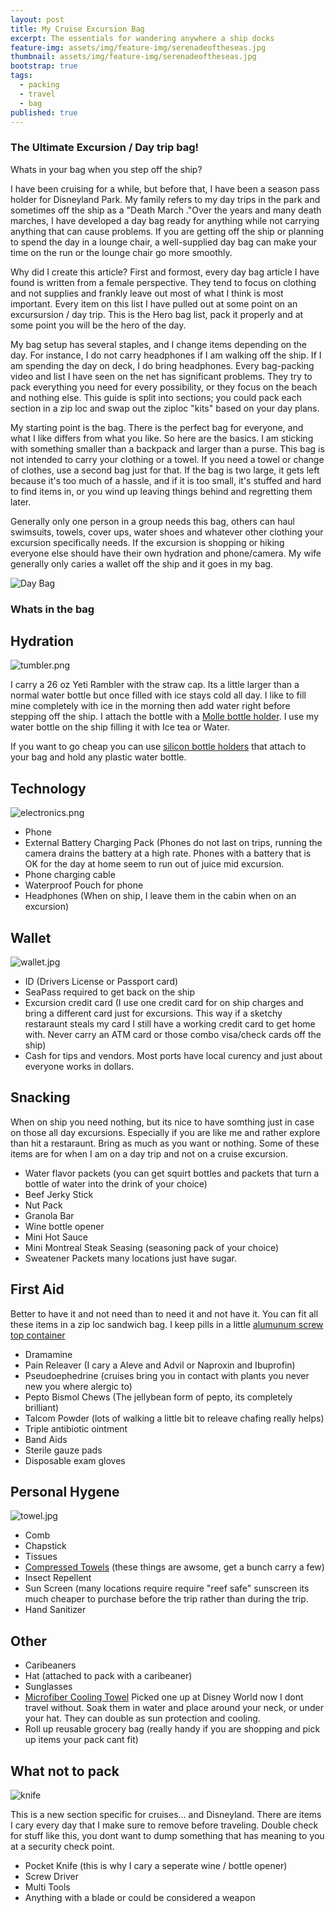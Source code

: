 ```yaml
---
layout: post
title: My Cruise Excursion Bag
excerpt: The essentials for wandering anywhere a ship docks
feature-img: assets/img/feature-img/serenadeoftheseas.jpg
thumbnail: assets/img/feature-img/serenadeoftheseas.jpg
bootstrap: true
tags:
  - packing
  - travel
  - bag
published: true
---
```

### The Ultimate Excursion / Day trip bag!

Whats in your bag when you step off the ship?

I have been cruising for a while, but before that, I have been a season pass holder for Disneyland Park.  My family refers to my day trips in the park and sometimes off the ship as a "Death March  ."Over the years and many death marches, I have developed a day bag ready for anything while not carrying anything that can cause problems.  If you are getting off the ship or planning to spend the day in a lounge chair, a well-supplied day bag can make your time on the run or the lounge chair go more smoothly.

Why did I create this article?  First and formost, every day bag article I have found is written from a female perspective.  They tend to focus on clothing and not supplies and frankly leave out most of what I think is most important.  Every item on this list I have pulled out at some point on an excursursion / day trip.  This is the Hero bag list, pack it properly and at some point you will be the hero of the day.

My bag setup has several staples, and I change items depending on the day.  For instance, I do not carry headphones if I am walking off the ship.  If I am spending the day on deck, I do bring headphones.  Every bag-packing video and list I have seen on the net has significant problems.  They try to pack everything you need for every possibility, or they focus on the beach and nothing else.  This guide is split into sections; you could pack each section in a zip loc and swap out the ziploc "kits" based on your day plans.

My starting point is the bag.  There is the perfect bag for everyone, and what I like differs from what you like.  So here are the basics.  I am sticking with something smaller than a backpack and larger than a purse.  This bag is not intended to carry your clothing or a towel.  If you need a towel or change of clothes, use a second bag just for that.  If the bag is two large, it gets left because it's too much of a hassle, and if it is too small, it's stuffed and hard to find items in, or you wind up leaving things behind and regretting them later.

Generally only one person in a group needs this bag, others can haul swimsuits, towels, cover ups, water shoes and whatever other clothing your excursion specifically needs.  If the excursion is shopping or hiking everyone else should have their own hydration and phone/camera.  My wife generally only caries a wallet off the ship and it goes in my bag.  


![[Day Bag](https://www.amazon.com/Tactical-Military-Shoulder-Backpack-Everyday/dp/B0BRR6N3TY/ref=sr_1_7?crid=OM3HI3MS7KNR&keywords=tactical+diaper+bag&qid=1694400020&sprefix=tactical+diaper%2Caps%2C159&sr=8-7)]({{site.baseurl}}/assets/img/posts/travel/daybag.jpg)

### Whats in the bag

## Hydration
![tumbler.png]({{site.baseurl}}/assets/img/posts/travel/tumbler.png)

I carry a 26 oz Yeti Rambler with the straw cap.  Its a little larger than a normal water bottle but once filled with ice stays cold all day.  I like to fill mine completely with ice in the morning then add water right before stepping off the ship.  I attach the bottle with a [Molle bottle holder](https://www.amazon.com/WICKTICK-Adjustable-Tactical-Outdoor-Backpack/dp/B0C4KM31CZ/ref=sr_1_54?crid=2MXY3HGIXG51Z&keywords=tactical%2Bbottle%2Bholder&qid=1694402561&sprefix=tactical%2Bbottle%2Bholder%2Caps%2C186&sr=8-54&th=1).
I use my water bottle on the ship filling it with Ice tea or Water.

If you want to go cheap you can use [silicon bottle holders](https://www.amazon.com/Silicone-Carrier-Keychain-Outdoor-Activities/dp/B07W1NQQKD/ref=sr_1_3?crid=1FKWXAQHRSLH&keywords=rubber+lanyard+bottle+holder&qid=1694402641&sprefix=rubber+lanyard+bottle+hold%2Caps%2C157&sr=8-3) that attach to your bag and hold any plastic water bottle.

## Technology
![electronics.png]({{site.baseurl}}/assets/img/posts/travel/electronics.png)

- Phone
- External Battery Charging Pack (Phones do not last on trips, running the camera drains the battery at a high rate.  Phones with a battery that is OK for the day at home seem to run out of juice mid excursion.  
- Phone charging cable
- Waterproof Pouch for phone
- Headphones (When on ship, I leave them in the cabin when on an excursion)

## Wallet
![wallet.jpg]({{site.baseurl}}/assets/img/posts/travel/wallet.jpg)
- ID (Drivers License or Passport card)
- SeaPass required to get back on the ship
- Excursion credit card (I use one credit card for on ship charges and bring a different card just for excursions.  This way if a sketchy restaraunt steals my card I still have a working credit card to get home with.  Never carry an ATM card or those combo visa/check cards off the ship)
- Cash for tips and vendors.  Most ports have local curency and just about everyone works in dollars.

## Snacking
When on ship you need nothing, but its nice to have somthing just in case on those all day excursions.  Especially if you are like me and rather explore than hit a restaraunt.  Bring as much as you want or nothing.  Some of these items are for when I am on a day trip and not on a cruise excursion.

- Water flavor packets (you can get squirt bottles and packets that turn a bottle of water into the drink of your choice)
- Beef Jerky Stick
- Nut Pack
- Granola Bar
- Wine bottle opener 
- Mini Hot Sauce
- Mini Montreal Steak Seasing (seasoning pack of your choice)
- Sweatener Packets many locations just have sugar.


## First Aid
Better to have it and not need than to need it and not have it.  You can fit all these items in a zip loc sandwich bag.  I keep pills in a little [alumunum screw top container](https://www.amazon.com/Hulless-Aluminum-Refillable-Containers-Container/dp/B072MC3K86/ref=sr_1_2?crid=3JUWN1483R5KW&keywords=small+aluminum+tins+with+screw+lids&qid=1694406204&sprefix=small+aluminum+tins+with+screw+lids%2Caps%2C152&sr=8-2)
- Dramamine 
- Pain Releaver (I cary a Aleve and Advil or Naproxin and Ibuprofin)
- Pseudoephedrine (cruises bring you in contact with plants you never new you where alergic to)
- Pepto Bismol Chews (The jellybean form of pepto, its completely brilliant)
- Talcom Powder (lots of walking a little bit to releave chafing really helps)
- Triple antibiotic ointment
- Band Aids
- Sterile gauze pads
- Disposable exam gloves

## Personal Hygene
![towel.jpg]({{site.baseurl}}/assets/img/posts/travel/towel.jpg)
- Comb
- Chapstick
- Tissues
- [Compressed Towels](https://www.amazon.com/gp/product/B0741519LR/ref=ppx_yo_dt_b_asin_title_o00_s00?ie=UTF8&th=1) (these things are awsome, get a bunch carry a few)
- Insect Repellent
- Sun Screen (many locations require require "reef safe" sunscreen its much cheaper to purchase before the trip rather than during the trip.
- Hand Sanitizer

## Other
- Caribeaners
- Hat (attached to pack with a caribeaner)
- Sunglasses
- [Microfiber Cooling Towel](https://www.amazon.com/YQXCC-Cooling-Microfiber-Camping-Football/dp/B082HNFVVZ/ref=sxin_16_pa_sp_search_thematic_sspa?content-id=amzn1.sym.1c86ab1a-a73c-4131-85f1-15bd92ae152d%3Aamzn1.sym.1c86ab1a-a73c-4131-85f1-15bd92ae152d&crid=2E2LCYE03X1BN&cv_ct_cx=Microfiber%2Bcooling%2Btowel&keywords=Microfiber%2Bcooling%2Btowel&pd_rd_i=B082HNFVVZ&pd_rd_r=e52c384a-c27a-4555-83f9-b0eb106cad46&pd_rd_w=QHAYp&pd_rd_wg=XajnB&pf_rd_p=1c86ab1a-a73c-4131-85f1-15bd92ae152d&pf_rd_r=7GBKP1M4MFMP3YPGY37W&qid=1694407143&sbo=RZvfv%2F%2FHxDF%2BO5021pAnSA%3D%3D&sprefix=microfiber%2Bcooling%2Btowel%2Caps%2C163&sr=1-2-364cf978-ce2a-480a-9bb0-bdb96faa0f61-spons&sp_csd=d2lkZ2V0TmFtZT1zcF9zZWFyY2hfdGhlbWF0aWM&th=1) Picked one up at Disney World now I dont travel without.  Soak them in water and place around your neck, or under your hat.  They can double as sun protection and cooling.
- Roll up reusable grocery bag (really handy if you are shopping and pick up items your pack cant fit)

## What not to pack
![knife]({{site.baseurl}}/assets/img/posts/travel/knife.jpg)

This is a new section specific for cruises... and Disneyland.  There are items I cary every day that I make sure to remove before traveling.  Double check for stuff like this, you dont want to dump something that has meaning to you at a security check point.

- Pocket Knife (this is why I cary a seperate wine / bottle opener)
- Screw Driver
- Multi Tools
- Anything with a blade or could be considered a weapon

